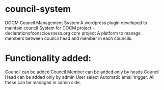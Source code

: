 # council-system
DOCM Council Management System 
A wordpress plugin developed to maintain council System for DOCM project - declarationofconsciousness.org core project
A platform to manage members between council head and member in each councils. 

Functionality added:
======================
Council can be added
Council Member can be added only by heads
Council Head can be added only by admin
User select 
Automatic email trigger.
All these can be managed in admin side. 
